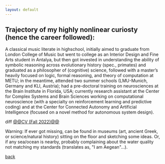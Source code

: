 ```yaml
---
layout: default
---
```




## Trajectory of my highly nonlinear curiosty (hence the career followed):

A classical music literate in highschool, initially aimed to graduate from London College of Music but went to college as an Interior Design and Fine Arts student in Antalya, but then got invested in understanding the ability of symbolic reasoning across evolutionary history (spec., primates) and graduated as a philosopher of (cognitive) science, followed with a master’s heavily focused on logic, formal reasoning, and theory of computation at METU; in the meantime, attended two summer schools (LMU-Munich, Germany and KLI, Austria); had a pre-doctoral training on neurosciences at the Brain Institute in Florida, USA; currently research assistant at the Center for Complex Systems and Brain Sciences working on computational neuroscience (with a specialty on reinforcement learning and predictive coding) and at the Center for Connected Autonomy and Artificial Intelligence (focused on a novel method for autonomous system design).


diff
[@@CV (Fall 2022)@@](../index.md)


Warning: If ever got missing, can be found in museums (art, ancient Greek, or science/natural history) sitting on the floor and sketching some ideas. Or, if any sea/ocean is nearby, probably complaining about the water quality not matching my standards (translates as, "I am Aegean"...).

[back](../index.md)
